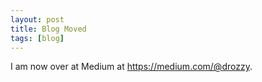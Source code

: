 ```yaml
---
layout: post
title: Blog Moved
tags: [blog]
---
```


I am now over at Medium at https://medium.com/@drozzy.
